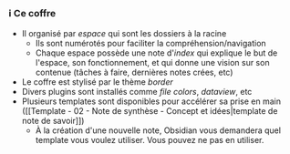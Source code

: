 ### ℹ️ Ce coffre
- Il organisé par *espace* qui sont les dossiers à la racine
	- Ils sont numérotés pour faciliter la compréhension/navigation
	- Chaque espace possède une note d'*index* qui explique le but de l'espace, son fonctionnement, et qui donne une vision sur son contenue (tâches à faire, dernières notes crées, etc)
- Le coffre est stylisé par le thème *border*
- Divers plugins sont installés comme *file colors*, *dataview*, etc
- Plusieurs templates sont disponibles pour accélérer sa prise en main ([[Template - 02 - Note de synthèse - Concept et idées|template de note de savoir]])
	- À la création d'une nouvelle note, Obsidian vous demandera quel template vous voulez utiliser. Vous pouvez ne pas en utiliser.